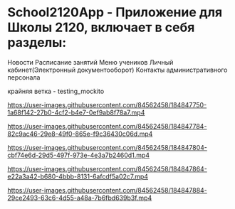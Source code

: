 # School2120App - Приложение для Школы 2120, включает в себя разделы: 
Новости
Расписание занятий
Меню учеников
Личный кабинет(Электронный документооборот)
Контакты административного персонала

крайняя ветка - testing_mockito



https://user-images.githubusercontent.com/84562458/184847750-1a68f142-27b0-4cf2-b4e7-0ef9ab8f78a7.mp4



https://user-images.githubusercontent.com/84562458/184847784-82c9ac46-29e8-49f0-865e-f9c36430c06d.mp4



https://user-images.githubusercontent.com/84562458/184847804-cbf74e6d-29d5-497f-973e-4e3a7b2460d1.mp4



https://user-images.githubusercontent.com/84562458/184847864-e22a3a42-b680-4bbb-8131-6afcdf5a02c7.mp4



https://user-images.githubusercontent.com/84562458/184847884-29ce2493-63c6-4d55-a48a-7b6fbd639b3f.mp4


